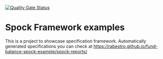 [![Quality Gate Status](https://sonarcloud.io/api/project_badges/measure?project=rabestro_fund-balance-spock-example&metric=alert_status)](https://sonarcloud.io/summary/new_code?id=rabestro_fund-balance-spock-example)

# Spock Framework examples

This is a project to showcase specification framework. 
Automatically generated specifications you can check at https://rabestro.github.io/fund-balance-spock-example/spock-reports/
